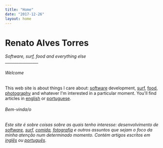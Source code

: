 ```yaml
---
title: "Home"
date: "2017-12-26"
layout: home
---
```


# Renato Alves Torres

_Software, surf, food and everything else_  
\_________________


###### Welcome

This web site is about things I care about: [software](/categories/software) development, [surf](/categories/surf), [food](/categories/food/), [photography](/categories/photography) and whatever I'm interested in a particular moment. You'll find articles in [english](/categories/english) or [portuguese](/categories/portuguese).

###### Bem-vinda/o

_Este site é sobre coisas sobre as quais tenho interesse: desenvolvimento de [software](https://renatoalvestorres.net/categories/software), [surf](https://renatoalvestorres.net/categories/surf), [comida](https://renatoalvestorres.net/categories/food/), [fotografia](https://renatoalvestorres.net/categories/photography) e outros assuntos que sejam o foco da minha atenção num determinado momento. Contém artigos escritos em [inglês](https://renatoalvestorres.net/categories/english) ou [português](https://renatoalvestorres.net/categories/portuguese)_.
